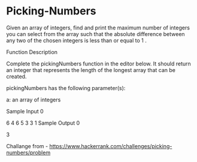 # Picking-Numbers

Given an array of integers, find and print the maximum number of integers you can select from the array such that the absolute difference between any two of the chosen integers is less than or equal to 1 .

Function Description

Complete the pickingNumbers function in the editor below. It should return an integer that represents the length of the longest array that can be created.

pickingNumbers has the following parameter(s):

a: an array of integers

Sample Input 0

6
4 6 5 3 3 1
Sample Output 0

3


Challange from - https://www.hackerrank.com/challenges/picking-numbers/problem
